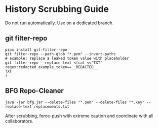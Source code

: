 # History Scrubbing Guide

Do not run automatically. Use on a dedicated branch.

## git filter-repo

```
pipx install git-filter-repo
git filter-repo --path-glob "*.pem" --invert-paths
# example: replace a leaked token value with placeholder
git filter-repo --replace-text <(cat <<'TXT'
regex:redacted_example_token==__REDACTED__
TXT
)
```

## BFG Repo-Cleaner

```
java -jar bfg.jar --delete-files "*.pem" --delete-files "*.key" --replace-text replacements.txt
```

After scrubbing, force-push with extreme caution and coordinate with all collaborators.
